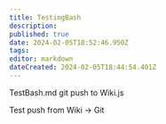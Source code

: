 ```yaml
---
title: TestingBash
description: 
published: true
date: 2024-02-05T18:52:46.950Z
tags: 
editor: markdown
dateCreated: 2024-02-05T18:44:54.401Z
---
```


TestBash.md git push to Wiki.js

Test push from Wiki -> Git